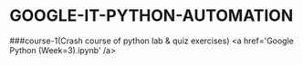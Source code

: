 # GOOGLE-IT-PYTHON-AUTOMATION
###course-1(Crash course of python lab & quiz exercises)
<a href='Google Python (Week=3).ipynb' /a>
